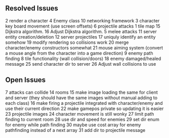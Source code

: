 ## Resolved Issues ##
2 render a character
4 Enemy class
10 networking framework
3 character key board movement (use screen offsets)
6 projectile attacks
1 tile map
15 Dijkstra algorithm.
16 Adjust Dijkstra algorithm.
5 melee attacks
11 server entity creation/deletion
12 server projectiles
17 uniquly identify an entity somehow
19 modify rendering so collisions work
20 merge character/enemy constructors somewhat
21 mouse aiming system (convert a mouse angle from the character into a game direction)
9 enemy path finding
8 tile functionality (wall collision/doors)
18 enemy damaged/healed message
25 send character dir to server
26 Adjust wall collisions to use

## Open Issues ##
7 attacks can collide
14 rooms
15 make image loading the same for client and server (they should have the same images without manual adding to each class)
16 make firing a projectile integrated with character/enemy and use their current direction
22 make gamepos private so updating it is easier
23 projectile images
24 character movement is still wonky
27 limit path finding to current room
28 use dir and speed for enemies
29 set dir enum for enemy while path finding
30 maybe use cost array for enemy pathfinding instead of a next array
31 add dir to projectile message


